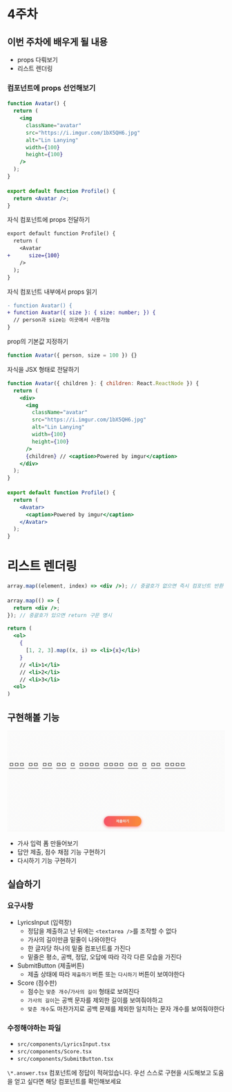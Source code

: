 # 4주차

## 이번 주차에 배우게 될 내용

- props 다뤄보기
- 리스트 렌더링

### 컴포넌트에 props 선언해보기

```jsx
function Avatar() {
  return (
    <img
      className="avatar"
      src="https://i.imgur.com/1bX5QH6.jpg"
      alt="Lin Lanying"
      width={100}
      height={100}
    />
  );
}

export default function Profile() {
  return <Avatar />;
}
```

자식 컴포넌트에 props 전달하기

```diff
export default function Profile() {
  return (
    <Avatar
+      size={100}
    />
  );
}
```

자식 컴포넌트 내부에서 props 읽기

```diff
- function Avatar() {
+ function Avatar({ size }: { size: number; }) {
  // person과 size는 이곳에서 사용가능
}
```

prop의 기본값 지정하기

```jsx
function Avatar({ person, size = 100 }) {}
```

자식을 JSX 형태로 전달하기

```jsx
function Avatar({ children }: { children: React.ReactNode }) {
  return (
    <div>
      <img
        className="avatar"
        src="https://i.imgur.com/1bX5QH6.jpg"
        alt="Lin Lanying"
        width={100}
        height={100}
      />
      {children} // <caption>Powered by imgur</caption>
    </div>
  );
}

export default function Profile() {
  return (
    <Avatar>
      <caption>Powered by imgur</caption>
    </Avatar>
  );
}
```

# 리스트 렌더링

```jsx
array.map((element, index) => <div />); // 중괄호가 없으면 즉시 컴포넌트 반환

array.map(() => {
  return <div />;
}); // 중괄호가 있으면 return 구문 명시
```

```jsx
return (
  <ol>
    {
      [1, 2, 3].map((x, i) => <li>{x}</li>)
    }
    // <li>1</li>
    // <li>2</li>
    // <li>3</li>
  <ol>
)
```

## 구현해볼 기능

![Demo](./week4-demo.gif)

- 가사 입력 폼 만들어보기
- 답안 제출, 점수 채점 기능 구현하기
- 다시하기 기능 구현하기

## 실습하기

### 요구사항

- LyricsInput (입력창)
  - 정답을 제출하고 난 뒤에는 `<textarea />`를 조작할 수 없다
  - 가사의 길이만큼 밑줄이 나와야한다
  - 한 글자당 하나의 밑줄 컴포넌트를 가진다
  - 밑줄은 평소, 공백, 정답, 오답에 따라 각각 다른 모습을 가진다
- SubmitButton (제출버튼)
  - 제출 상태에 따라 `제출하기` 버튼 또는 `다시하기` 버튼이 보여야한다
- Score (점수판)
  - 점수는 `맞춘 개수`/`가사의 길이` 형태로 보여진다
  - `가사의 길이`는 공백 문자를 제외한 길이를 보여줘야하고
  - `맞춘 개수`도 마찬가지로 공백 문제를 제외한 일치하는 문자 개수를 보여줘야한다

### 수정해야하는 파일

- `src/components/LyricsInput.tsx`
- `src/components/Score.tsx`
- `src/components/SubmitButton.tsx`

`\*.answer.tsx` 컴포넌트에 정답이 적혀있습니다. 우선 스스로 구현을 시도해보고 도움을 얻고 싶다면 해당 컴포넌트를 확인해보세요
